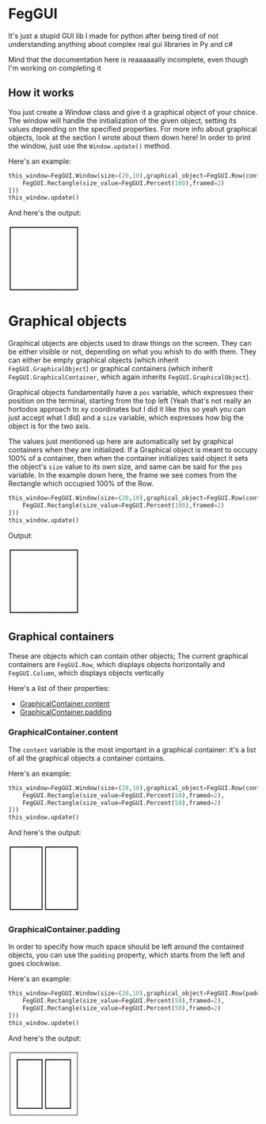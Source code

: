 # FegGUI
It's just a stupid GUI lib I made for python after being tired of not understanding anything about complex real gui libraries in Py and c#

Mind that the documentation here is reaaaaaally incomplete, even though I'm working on completing it

## How it works
You just create a Window class and give it a graphical object of your choice. The window will handle the initialization of the given object, setting its values depending on the specified properties.
For more info about graphical objects, look at the section I wrote about them down here!
In order to print the window, just use the `Window.update()` method.

Here's an example:
```Python
this_window=FegGUI.Window(size=(20,10),graphical_object=FegGUI.Row(content=[
    FegGUI.Rectangle(size_value=FegGUI.Percent(100),framed=2)
]))
this_window.update()
```
And here's the output:
```
┏━━━━━━━━━━━━━━━━━━┓
┃                  ┃
┃                  ┃
┃                  ┃
┃                  ┃
┃                  ┃
┃                  ┃
┃                  ┃
┃                  ┃
┗━━━━━━━━━━━━━━━━━━┛
```

# Graphical objects
Graphical objects are objects used to draw things on the screen. They can be either visible or not, depending on what you whish to do with them.
They can either be empty graphical objects (which inherit `FegGUI.GraphicalObject`) or graphical containers  (which inherit `FegGUI.GraphicalContainer`, which again inherits `FegGUI.GraphicalObject`).

Graphical objects fundamentally have a `pos` variable, which expresses their position on the terminal, starting from the top left (Yeah that's not really an hortodox approach to xy coordinates but I did it like this so yeah you can just accept what I did) and a `size` variable, which expresses how big the object is for the two axis.

The values just mentioned up here are automatically set by graphical containers when they are initialized. If a Graphical object is meant to occupy 100% of a container, then when the container initializes said object it sets the object's `size` value to its own size, and same can be said for the `pos` variable.
In the example down here, the frame we see comes from the Rectangle which occupied 100% of the Row.
```Python
this_window=FegGUI.Window(size=(20,10),graphical_object=FegGUI.Row(content=[
    FegGUI.Rectangle(size_value=FegGUI.Percent(100),framed=2)
]))
this_window.update()
```
Output:
```
┏━━━━━━━━━━━━━━━━━━┓
┃                  ┃
┃                  ┃
┃                  ┃
┃                  ┃
┃                  ┃
┃                  ┃
┃                  ┃
┃                  ┃
┗━━━━━━━━━━━━━━━━━━┛
```
## Graphical containers
These are objects which can contain other objects; 
The current graphical containers are `FegGUI.Row`, which displays objects horizontally and `FegGUI.Column`, which displays objects vertically

Here's a list of their properties:
 - [GraphicalContainer.content](https://github.com/FegDotExe/FegGUI#graphicalcontainercontent)
 - [GraphicalContainer.padding](https://github.com/FegDotExe/FegGUI#graphicalcontainerpadding)
### GraphicalContainer.content
The `content` variable is the most important in a graphical container: it's a list of all the graphical objects a container contains.

Here's an example:
```Python
this_window=FegGUI.Window(size=(20,10),graphical_object=FegGUI.Row(content=[
    FegGUI.Rectangle(size_value=FegGUI.Percent(50),framed=2),
    FegGUI.Rectangle(size_value=FegGUI.Percent(50),framed=2)
]))
this_window.update()
```
And here's the output:
```
┏━━━━━━━━┓┏━━━━━━━━┓
┃        ┃┃        ┃
┃        ┃┃        ┃
┃        ┃┃        ┃
┃        ┃┃        ┃
┃        ┃┃        ┃
┃        ┃┃        ┃
┃        ┃┃        ┃
┃        ┃┃        ┃
┗━━━━━━━━┛┗━━━━━━━━┛
```
### GraphicalContainer.padding
In order to specify how much space should be left around the contained objects, you can use the `padding` property, which starts from the left and goes clockwise.

Here's an example:
```Python
this_window=FegGUI.Window(size=(20,10),graphical_object=FegGUI.Row(padding=(2,1,2,1),framed=1,content=[
    FegGUI.Rectangle(size_value=FegGUI.Percent(50),framed=2),
    FegGUI.Rectangle(size_value=FegGUI.Percent(50),framed=2)
]))
this_window.update()
```
And here's the output:
```
┌──────────────────┐
│ ┏━━━━━━┓┏━━━━━━┓ │
│ ┃      ┃┃      ┃ │
│ ┃      ┃┃      ┃ │
│ ┃      ┃┃      ┃ │
│ ┃      ┃┃      ┃ │
│ ┃      ┃┃      ┃ │
│ ┃      ┃┃      ┃ │
│ ┗━━━━━━┛┗━━━━━━┛ │
└──────────────────┘
```